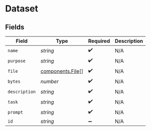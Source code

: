 # Dataset


## Fields

| Field                                                | Type                                                 | Required                                             | Description                                          |
| ---------------------------------------------------- | ---------------------------------------------------- | ---------------------------------------------------- | ---------------------------------------------------- |
| `name`                                               | *string*                                             | :heavy_check_mark:                                   | N/A                                                  |
| `purpose`                                            | *string*                                             | :heavy_check_mark:                                   | N/A                                                  |
| `file`                                               | [components.File](../../models/components/file.md)[] | :heavy_check_mark:                                   | N/A                                                  |
| `bytes`                                              | *number*                                             | :heavy_check_mark:                                   | N/A                                                  |
| `description`                                        | *string*                                             | :heavy_check_mark:                                   | N/A                                                  |
| `task`                                               | *string*                                             | :heavy_check_mark:                                   | N/A                                                  |
| `prompt`                                             | *string*                                             | :heavy_check_mark:                                   | N/A                                                  |
| `id`                                                 | *string*                                             | :heavy_minus_sign:                                   | N/A                                                  |
